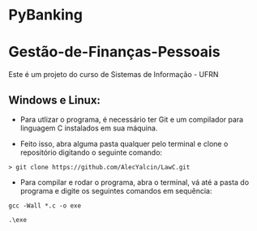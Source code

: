 # PyBanking
# Gestão-de-Finanças-Pessoais

Este é um projeto do curso de Sistemas de Informação - UFRN

## Windows e Linux:

- Para utlizar o programa, é necessário ter Git e um compilador para linguagem C instalados em sua máquina.

- Feito isso, abra alguma pasta qualquer pelo terminal e clone o repositório digitando o seguinte comando:

```shell
> git clone https://github.com/AlecYalcin/LawC.git
```

- Para compilar e rodar o programa, abra o terminal, vá até a pasta do programa e digite os seguintes comandos em sequência:

```
gcc -Wall *.c -o exe
```
```
.\exe
```
